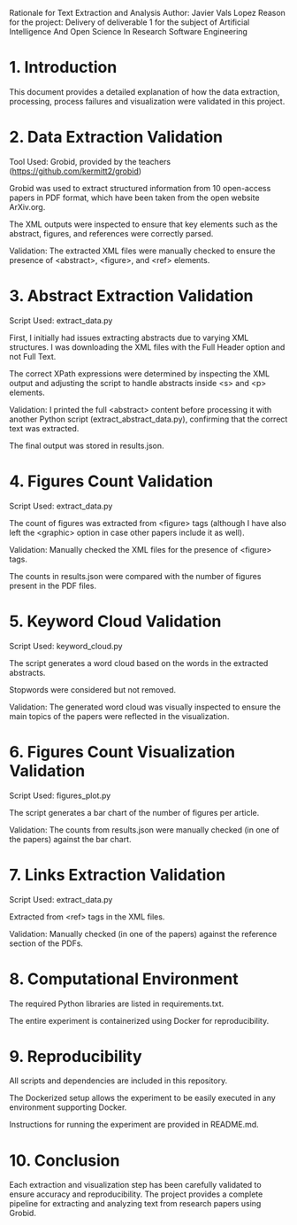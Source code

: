Rationale for Text Extraction and Analysis
Author: Javier Vals Lopez
Reason for the project: Delivery of deliverable 1 for the subject of Artificial Intelligence And Open Science In Research Software Engineering

# 1. Introduction

This document provides a detailed explanation of how the data extraction, processing, process failures and visualization were validated in this project.

# 2. Data Extraction Validation

Tool Used: Grobid, provided by the teachers (https://github.com/kermitt2/grobid)

Grobid was used to extract structured information from 10 open-access papers in PDF format, which have been taken from the open website ArXiv.org.

The XML outputs were inspected to ensure that key elements such as the abstract, figures, and references were correctly parsed.

Validation: The extracted XML files were manually checked to ensure the presence of &lt;abstract&gt;, &lt;figure&gt;, and &lt;ref&gt; elements.

# 3. Abstract Extraction Validation

Script Used: extract_data.py

First, I initially had issues extracting abstracts due to varying XML structures. I was downloading the XML files with the Full Header option and not Full Text.

The correct XPath expressions were determined by inspecting the XML output and adjusting the script to handle abstracts inside &lt;s&gt; and &lt;p&gt; elements.

Validation: I printed the full &lt;abstract&gt; content before processing it with another Python script (extract_abstract_data.py), confirming that the correct text was extracted.

The final output was stored in results.json.

# 4. Figures Count Validation

Script Used: extract_data.py

The count of figures was extracted from &lt;figure&gt; tags (although I have also left the &lt;graphic&gt; option in case other papers include it as well).

Validation: Manually checked the XML files for the presence of &lt;figure&gt; tags.

The counts in results.json were compared with the number of figures present in the PDF files.

# 5. Keyword Cloud Validation

Script Used: keyword_cloud.py

The script generates a word cloud based on the words in the extracted abstracts.

Stopwords were considered but not removed.

Validation: The generated word cloud was visually inspected to ensure the main topics of the papers were reflected in the visualization.

# 6. Figures Count Visualization Validation

Script Used: figures_plot.py

The script generates a bar chart of the number of figures per article.

Validation: The counts from results.json were manually checked (in one of the papers) against the bar chart.

# 7. Links Extraction Validation

Script Used: extract_data.py

Extracted from &lt;ref&gt; tags in the XML files.

Validation: Manually checked (in one of the papers) against the reference section of the PDFs.

# 8. Computational Environment

The required Python libraries are listed in requirements.txt.

The entire experiment is containerized using Docker for reproducibility.

# 9. Reproducibility

All scripts and dependencies are included in this repository.

The Dockerized setup allows the experiment to be easily executed in any environment supporting Docker.

Instructions for running the experiment are provided in README.md.

# 10. Conclusion

Each extraction and visualization step has been carefully validated to ensure accuracy and reproducibility. The project provides a complete pipeline for extracting and analyzing text from research papers using Grobid.

